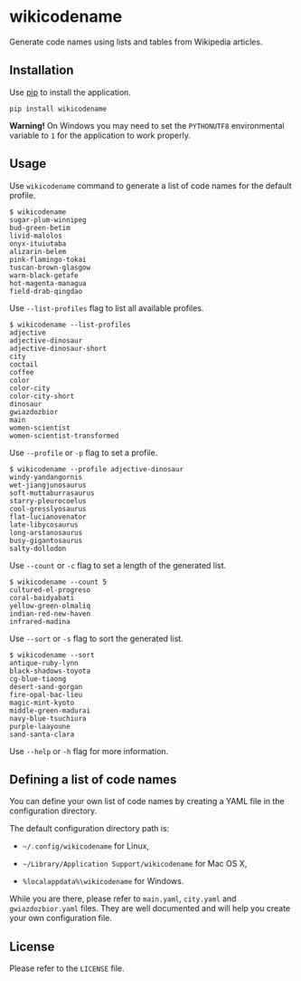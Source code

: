 # wikicodename

Generate code names using lists and tables from Wikipedia articles.

## Installation

Use [pip](https://pip.pypa.io/en/stable/) to install the application.

```
pip install wikicodename
```

**Warning!** On Windows you may need to set the `PYTHONUTF8` environmental
variable to `1` for the application to work properly.

## Usage

Use `wikicodename` command to generate a list of code names for the default
profile.

```
$ wikicodename
sugar-plum-winnipeg
bud-green-betim
livid-malolos
onyx-ituiutaba
alizarin-belem
pink-flamingo-tokai
tuscan-brown-glasgow
warm-black-getafe
hot-magenta-managua
field-drab-qingdao
```

Use `--list-profiles` flag to list all available profiles.

```
$ wikicodename --list-profiles
adjective
adjective-dinosaur
adjective-dinosaur-short
city
coctail
coffee
color
color-city
color-city-short
dinosaur
gwiazdozbior
main
women-scientist
women-scientist-transformed
```

Use `--profile` or `-p` flag to set a profile.

```
$ wikicodename --profile adjective-dinosaur
windy-yandangornis
wet-jiangjunosaurus
soft-muttaburrasaurus
starry-pleurocoelus
cool-gresslyosaurus
flat-lucianovenator
late-libycosaurus
long-arstanosaurus
busy-gigantosaurus
salty-dollodon
```

Use `--count` or `-c` flag to set a length of the generated list.

```
$ wikicodename --count 5
cultured-el-progreso
coral-baidyabati
yellow-green-olmaliq
indian-red-new-haven
infrared-madina
```

Use `--sort` or `-s` flag to sort the generated list.

```
$ wikicodename --sort
antique-ruby-lynn
black-shadows-toyota
cg-blue-tiaong
desert-sand-gorgan
fire-opal-bac-lieu
magic-mint-kyoto
middle-green-madurai
navy-blue-tsuchiura
purple-laayoune
sand-santa-clara
```

Use `--help` or `-h` flag for more information.

## Defining a list of code names

You can define your own list of code names by creating a YAML file in the
configuration directory.

The default configuration directory path is:

- `~/.config/wikicodename` for Linux,

- `~/Library/Application Support/wikicodename` for Mac OS X,

- `%localappdata%\wikicodename` for Windows.

While you are there, please refer to `main.yaml`, `city.yaml` and
`gwiazdozbior.yaml` files. They are well documented and will help you create
your own configuration file.

## License

Please refer to the `LICENSE` file.
